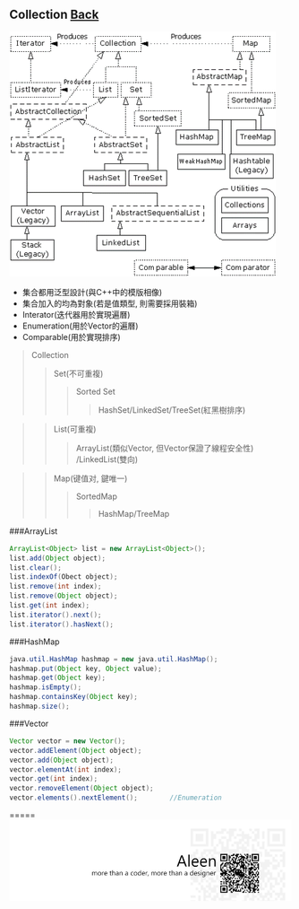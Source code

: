 ## Collection [Back](./../Java.md)

<img src="./Containers(JDK1.4).gif">

- 集合都用泛型設計(與C++中的模版相像)
- 集合加入的均為對象(若是值類型, 則需要採用裝箱)
- Interator(迭代器用於實現遍曆)
- Enumeration(用於Vector的遍曆)
- Comparable(用於實現排序)

> Collection
>> Set(不可重複)
>>> Sorted Set
>>>> HashSet/LinkedSet/TreeSet(紅黑樹排序)

>> List(可重複)
>>> ArrayList(類似Vector, 但Vector保證了線程安全性) /LinkedList(雙向)

>> Map(键值对, 鍵唯一)
>>> SortedMap
>>>> HashMap/TreeMap

###ArrayList

```java
ArrayList<Object> list = new ArrayList<Object>();
list.add(Object object);
list.clear();
list.indexOf(Obect object);
list.remove(int index);
list.remove(Object object);
list.get(int index);
list.iterator().next();
list.iterator().hasNext();
```

###HashMap
```Java
java.util.HashMap hashmap = new java.util.HashMap();
hashmap.put(Object key, Object value);
hashmap.get(Object key);
hashmap.isEmpty();
hashmap.containsKey(Object key);
hashmap.size();
```

###Vector
```Java
Vector vector = new Vector();
vector.addElement(Object object);
vector.add(Object object);
vector.elementAt(int index);
vector.get(int index);
vector.removeElement(Object object);
vector.elements().nextElement();		//Enumeration
```

=====
<a href="http://aleen42.github.io/" target="_blank" ><img src="./../../../pic/tail.gif"></a>
